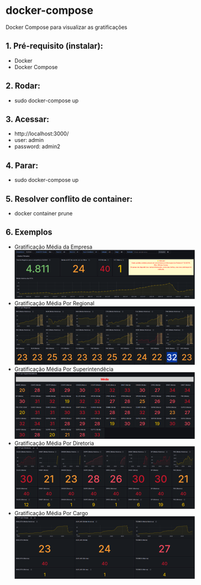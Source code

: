 # docker-compose
Docker Compose para visualizar as gratificações

## 1. Pré-requisito (instalar):
- Docker
- Docker Compose

## 2. Rodar:
- sudo docker-compose up

## 3. Acessar:
- http://localhost:3000/
- user: admin
- password: admin2

## 4. Parar:
- sudo docker-compose up

## 5. Resolver conflito de container:
- docker container prune

## 6. Exemplos
- Gratificação Média da Empresa
![Arquitetura Background RFB](exemple/gratificacao_media_empresa_12_2024.png)
- Gratificação Média Por Regional
![Arquitetura Background RFB](exemple/gratificacao_media_por_regional.png)
- Gratificação Média Por Superintendêcia
![Arquitetura Background RFB](exemple/gratificacao_media_por_superintendencia.png)
- Gratificação Média Por Diretoria
![Arquitetura Background RFB](exemple/gratificacao_media_por_diretoria.png)
- Gratificação Média Por Cargo
![Arquitetura Background RFB](exemple/gratificacao_media_por_cargo.png)
